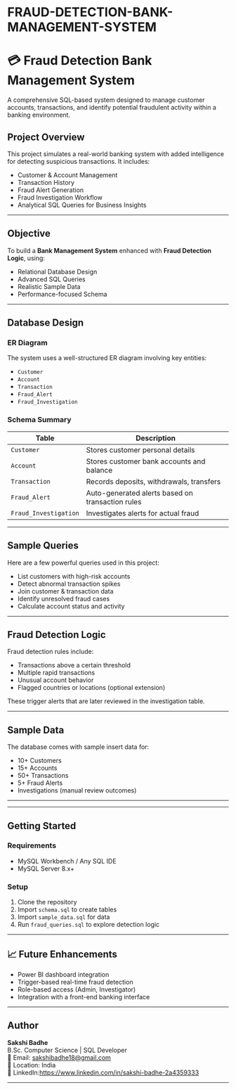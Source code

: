 # FRAUD-DETECTION-BANK-MANAGEMENT-SYSTEM
# 💳 Fraud Detection Bank Management System

A comprehensive SQL-based system designed to manage customer accounts, transactions, and identify potential fraudulent activity within a banking environment.

## Project Overview

This project simulates a real-world banking system with added intelligence for detecting suspicious transactions. It includes:

- Customer & Account Management
- Transaction History
- Fraud Alert Generation
- Fraud Investigation Workflow
- Analytical SQL Queries for Business Insights

---

##  Objective

To build a **Bank Management System** enhanced with **Fraud Detection Logic**, using:
- Relational Database Design
- Advanced SQL Queries
- Realistic Sample Data
- Performance-focused Schema

---

## Database Design

###  ER Diagram
The system uses a well-structured ER diagram involving key entities:

- `Customer`
- `Account`
- `Transaction`
- `Fraud_Alert`
- `Fraud_Investigation`

###  Schema Summary

| Table               | Description                                   |
|--------------------|-----------------------------------------------|
| `Customer`          | Stores customer personal details              |
| `Account`           | Stores customer bank accounts and balance     |
| `Transaction`       | Records deposits, withdrawals, transfers      |
| `Fraud_Alert`       | Auto-generated alerts based on transaction rules |
| `Fraud_Investigation` | Investigates alerts for actual fraud        |

---

##  Sample Queries

Here are a few powerful queries used in this project:

- List customers with high-risk accounts
- Detect abnormal transaction spikes
- Join customer & transaction data
- Identify unresolved fraud cases
- Calculate account status and activity

---

##  Fraud Detection Logic

Fraud detection rules include:

- Transactions above a certain threshold
- Multiple rapid transactions
- Unusual account behavior
- Flagged countries or locations (optional extension)

These trigger alerts that are later reviewed in the investigation table.

---

##  Sample Data

The database comes with sample insert data for:

- 10+ Customers  
- 15+ Accounts  
- 50+ Transactions  
- 5+ Fraud Alerts  
- Investigations (manual review outcomes)

---

---

##  Getting Started

### Requirements
- MySQL Workbench / Any SQL IDE
- MySQL Server 8.x+

### Setup
1. Clone the repository
2. Import `schema.sql` to create tables
3. Import `sample_data.sql` for data
4. Run `fraud_queries.sql` to explore detection logic

---

## 📈 Future Enhancements

- Power BI dashboard integration
- Trigger-based real-time fraud detection
- Role-based access (Admin, Investigator)
- Integration with a front-end banking interface

---

##  Author ##

**Sakshi Badhe**  
B.Sc. Computer Science | SQL Developer  
📧 Email: sakshibadhe18@gmail.com  
📍 Location: India  
🔗 LinkedIn:https://www.linkedin.com/in/sakshi-badhe-2a4359333

---


